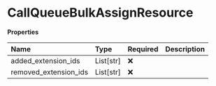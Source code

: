 # CallQueueBulkAssignResource

**Properties**

| Name                  | Type      | Required | Description |
| :-------------------- | :-------- | :------- | :---------- |
| added_extension_ids   | List[str] | ❌       |             |
| removed_extension_ids | List[str] | ❌       |             |

<!-- This file was generated by liblab | https://liblab.com/ -->
